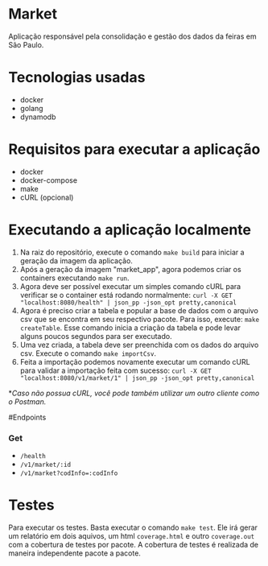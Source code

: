 # Market
Aplicação responsável pela consolidação e gestão dos dados da feiras em São Paulo.

# Tecnologias usadas
- docker
- golang
- dynamodb

# Requisitos para executar a aplicação
- docker
- docker-compose
- make
- cURL (opcional)

# Executando a aplicação localmente
1. Na raiz do repositório, execute o comando `make build` para iniciar a geração da imagem da aplicação.
2. Após a geração da imagem "market_app", agora podemos criar os containers executando `make run`.
3. Agora deve ser possível executar um simples comando cURL para verificar se o container está rodando normalmente:
`curl -X GET "localhost:8080/health" | json_pp -json_opt pretty,canonical`
4. Agora é preciso criar a tabela e popular a base de dados com o arquivo csv que se encontra em seu respectivo pacote.
Para isso, execute: `make createTable`. Esse comando inicia a criação da tabela e pode levar alguns poucos segundos para ser executado.
5. Uma vez criada, a tabela deve ser preenchida com os dados do arquivo csv. Execute o comando `make importCsv`.
6. Feita a importação podemos novamente executar um comando cURL para validar a importação feita com sucesso: `curl -X GET "localhost:8080/v1/market/1" | json_pp -json_opt pretty,canonical`

**Caso não possua cURL, você pode também utilizar um outro cliente como o Postman.*


#Endpoints

### Get
- `/health`
- `/v1/market/:id`
- `/v1/market?codInfo=:codInfo`

# Testes
Para executar os testes. Basta executar o comando `make test`. Ele irá gerar um relatório em dois aquivos, um html `coverage.html` e outro `coverage.out` com a cobertura de testes por pacote.
A cobertura de testes é realizada de maneira independente pacote a pacote.

